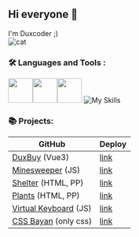 ## Hi everyone 👋
I'm Duxcoder ;) <br>
![cat](https://github.com/Duxcoder/Duxcoder/assets/68332435/3e01bb61-d116-445c-bb55-505717b2a164)
### :hammer_and_wrench: Languages and Tools :
<img width=50 height=50 src="https://cdn.jsdelivr.net/gh/devicons/devicon/icons/html5/html5-plain-wordmark.svg" /><img width=50 height=50 src="https://cdn.jsdelivr.net/gh/devicons/devicon/icons/css3/css3-plain-wordmark.svg" /><img width=50 height=50 src="https://cdn.jsdelivr.net/gh/devicons/devicon/icons/javascript/javascript-plain.svg" />
![My Skills](https://skillicons.dev/icons?i=react,vue&perline=2)
### 📚 Projects:

| GitHub | Deploy |
| ----------- | ----------- |
| [DuxBuy](https://github.com/Duxcoder/DuxBuy) (Vue3) | [link](https://duxcoder.github.io/DuxBuy/) |
| [Minesweeper](https://github.com/Duxcoder/minesweeper) (JS) | [link](https://duxcoder.github.io/minesweeper/)   |
| [Shelter](https://github.com/Duxcoder/shelter) (HTML, PP)  | [link](https://duxcoder.github.io/shelter/)  |
| [Plants](https://github.com/Duxcoder/plants) (HTML, PP)  | [link](https://duxcoder.github.io/plants/) |
| [Virtual Keyboard](https://github.com/Duxcoder/virtual-keyboard/tree/development) (JS)| [link](https://duxcoder.github.io/virtual-keyboard/)
| [CSS Bayan](https://github.com/Duxcoder/cssBayan/) (only css) | [link](https://duxcoder.github.io/cssBayan/cssBayan/) 
<!--
**Duxcoder/Duxcoder** is a ✨ _special_ ✨ repository because its `README.md` (this file) appears on your GitHub profile.

Here are some ideas to get you started:

- 🔭 I’m currently working on ...
- 🌱 I’m currently learning ...
- 👯 I’m looking to collaborate on ...
- 🤔 I’m looking for help with ...
- 💬 Ask me about ...
- 📫 How to reach me: ...
- 😄 Pronouns: ...
- ⚡ Fun fact: ...
-->
